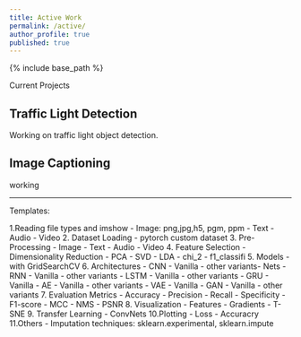 ```yaml
---
title: Active Work
permalink: /active/
author_profile: true
published: true
---
```


{% include base_path %}

Current Projects

## Traffic Light Detection
Working on traffic light object detection.

## Image Captioning
working

-----------------------------------------------------------------------------------

Templates:

1.Reading file types and imshow
	- Image: png,jpg,h5, pgm, ppm
	- Text
	- Audio
	- Video
2. Dataset Loading
	- pytorch custom dataset
3. Pre-Processing
	- Image
	- Text
	- Audio
	- Video
4. Feature Selection
	-Dimensionality Reduction
		- PCA
		- SVD
		- LDA
	- chi_2
	- f1_classifi
5. Models
	- with GridSearchCV
6. Architectures
	- CNN
		- Vanilla
		- other variants- Nets
	- RNN
		- Vanilla
		- other variants
	- LSTM
		- Vanilla
		- other variants
	- GRU
		- Vanilla
	- AE
		- Vanilla
		- other variants
	- VAE
		- Vanilla
	- GAN
		- Vanilla
		- other variants
7. Evaluation Metrics
	- Accuracy
	- Precision
	- Recall
	- Specificity
	- F1-score
	- MCC
	- NMS
	- PSNR
8. Visualization
	- Features
	- Gradients
	- T-SNE
9. Transfer Learning
	- ConvNets
10.Plotting
	- Loss
	- Accuracry
11.Others
	- Imputation techniques: sklearn.experimental, sklearn.impute
